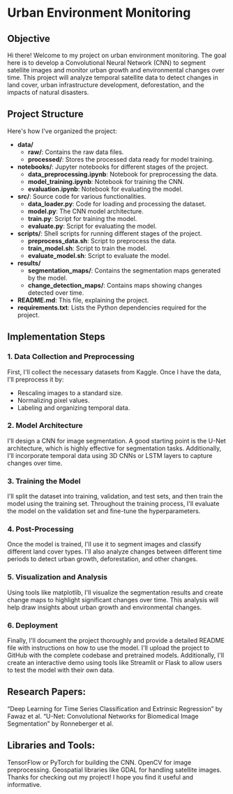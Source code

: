 # Urban Environment Monitoring

## Objective

Hi there! Welcome to my project on urban environment monitoring. The goal here is to develop a Convolutional Neural Network (CNN) to segment satellite images and monitor urban growth and environmental changes over time. This project will analyze temporal satellite data to detect changes in land cover, urban infrastructure development, deforestation, and the impacts of natural disasters.

## Project Structure

Here's how I've organized the project:

- **data/**
  - **raw/**: Contains the raw data files.
  - **processed/**: Stores the processed data ready for model training.
- **notebooks/**: Jupyter notebooks for different stages of the project.
  - **data_preprocessing.ipynb**: Notebook for preprocessing the data.
  - **model_training.ipynb**: Notebook for training the CNN.
  - **evaluation.ipynb**: Notebook for evaluating the model.
- **src/**: Source code for various functionalities.
  - **data_loader.py**: Code for loading and processing the dataset.
  - **model.py**: The CNN model architecture.
  - **train.py**: Script for training the model.
  - **evaluate.py**: Script for evaluating the model.
- **scripts/**: Shell scripts for running different stages of the project.
  - **preprocess_data.sh**: Script to preprocess the data.
  - **train_model.sh**: Script to train the model.
  - **evaluate_model.sh**: Script to evaluate the model.
- **results/**
  - **segmentation_maps/**: Contains the segmentation maps generated by the model.
  - **change_detection_maps/**: Contains maps showing changes detected over time.
- **README.md**: This file, explaining the project.
- **requirements.txt**: Lists the Python dependencies required for the project.

## Implementation Steps

### 1. Data Collection and Preprocessing
First, I'll collect the necessary datasets from Kaggle. Once I have the data, I'll preprocess it by:
- Rescaling images to a standard size.
- Normalizing pixel values.
- Labeling and organizing temporal data.

### 2. Model Architecture
I'll design a CNN for image segmentation. A good starting point is the U-Net architecture, which is highly effective for segmentation tasks. Additionally, I'll incorporate temporal data using 3D CNNs or LSTM layers to capture changes over time.

### 3. Training the Model
I'll split the dataset into training, validation, and test sets, and then train the model using the training set. Throughout the training process, I'll evaluate the model on the validation set and fine-tune the hyperparameters.

### 4. Post-Processing
Once the model is trained, I'll use it to segment images and classify different land cover types. I'll also analyze changes between different time periods to detect urban growth, deforestation, and other changes.

### 5. Visualization and Analysis
Using tools like matplotlib, I'll visualize the segmentation results and create change maps to highlight significant changes over time. This analysis will help draw insights about urban growth and environmental changes.

### 6. Deployment
Finally, I'll document the project thoroughly and provide a detailed README file with instructions on how to use the model. I'll upload the project to GitHub with the complete codebase and pretrained models. Additionally, I'll create an interactive demo using tools like Streamlit or Flask to allow users to test the model with their own data.

## Research Papers:
“Deep Learning for Time Series Classification and Extrinsic Regression” by Fawaz et al.
“U-Net: Convolutional Networks for Biomedical Image Segmentation” by Ronneberger et al.

## Libraries and Tools:
TensorFlow or PyTorch for building the CNN.
OpenCV for image preprocessing.
Geospatial libraries like GDAL for handling satellite images.
Thanks for checking out my project! I hope you find it useful and informative.


